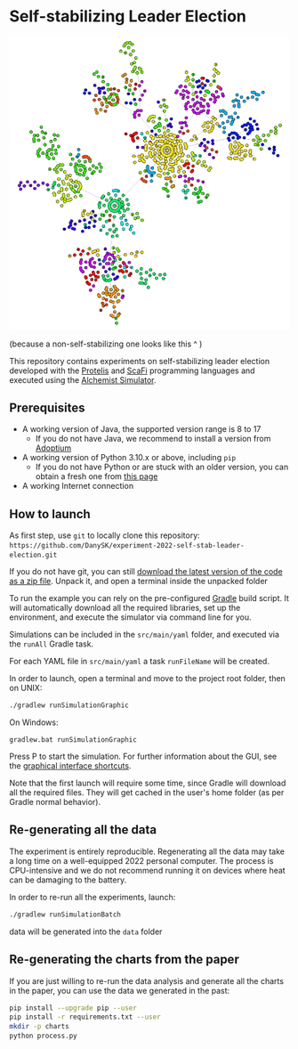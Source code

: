 # Self-stabilizing Leader Election

![non-self-stab](s-unstable.gif)

(because a non-self-stabilizing one looks like this ^ )

This repository contains experiments on self-stabilizing leader election
developed with the
[Protelis](http://protelis.github.io/)
and
[ScaFi](https://scafi.github.io/)
programming languages
and executed using
the [Alchemist Simulator](https://github.com/AlchemistSimulator/Alchemist).



## Prerequisites

* A working version of Java, the supported version range is 8 to 17
  * If you do not have Java, we recommend to install a version from [Adoptium](https://adoptium.net/)
* A working version of Python 3.10.x or above, including `pip`
  * If you do not have Python or are stuck with an older version, you can obtain a fresh one from [this page](https://www.python.org/downloads/)
* A working Internet connection

## How to launch

As first step, use `git` to locally clone this repository:
``https://github.com/DanySK/experiment-2022-self-stab-leader-election.git``

If you do not have git, you can still [download the latest version of the code as a zip file](https://github.com/DanySK/experiment-2022-self-stab-leader-election/archive/refs/heads/master.zip).
Unpack it, and open a terminal inside the unpacked folder

To run the example you can rely on the pre-configured [Gradle](https://gradle.org) build script.
It will automatically download all the required libraries, set up the environment, and execute the simulator via command line for you.

Simulations can be included in the `src/main/yaml` folder, and executed via the `runAll` Gradle task.

For each YAML file in `src/main/yaml` a task `runFileName` will be created.

In order to launch, open a terminal and move to the project root folder, then on UNIX:
```bash
./gradlew runSimulationGraphic
```
On Windows:
```
gradlew.bat runSimulationGraphic
```

Press <kb>P</kb> to start the simulation.
For further information about the GUI, see the [graphical interface shortcuts](https://alchemistsimulator.github.io/reference/default-ui/).

Note that the first launch will require some time, since Gradle will download all the required files.
They will get cached in the user's home folder (as per Gradle normal behavior).

## Re-generating all the data

The experiment is entirely reproducible.
Regenerating all the data may take a long time on a well-equipped 2022 personal computer.
The process is CPU-intensive and we do not recommend running it on devices where heat can be damaging to the battery.

In order to re-run all the experiments, launch:
```bash
./gradlew runSimulationBatch
```
data will be generated into the `data` folder

## Re-generating the charts from the paper

If you are just willing to re-run the data analysis and generate all the charts in the paper,
you can use the data we generated in the past:

```bash
pip install --upgrade pip --user
pip install -r requirements.txt --user
mkdir -p charts
python process.py
```
